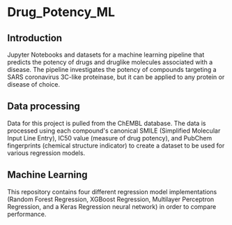 # Drug_Potency_ML

## Introduction
Jupyter Notebooks and datasets for a machine learning pipeline that predicts the potency of drugs and druglike molecules associated with a disease. The pipeline investigates the potency of compounds targeting a SARS coronavirus 3C-like proteinase, but it can be applied to any protein or disease of choice.

## Data processing
Data for this project is pulled from the ChEMBL database. The data is processed using each compound's canonical SMILE (Simplified Molecular Input Line Entry), IC50 value (measure of drug potency), and PubChem fingerprints (chemical structure indicator) to create a dataset to be used for various regression models.

## Machine Learning
This repository contains four different regression model implementations (Random Forest Regression, XGBoost Regression, Multilayer Perceptron Regression, and a Keras Regression neural network) in order to compare performance.
